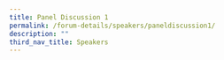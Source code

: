 ```yaml
---
title: Panel Discussion 1
permalink: /forum-details/speakers/paneldiscussion1/
description: ""
third_nav_title: Speakers
---
```

